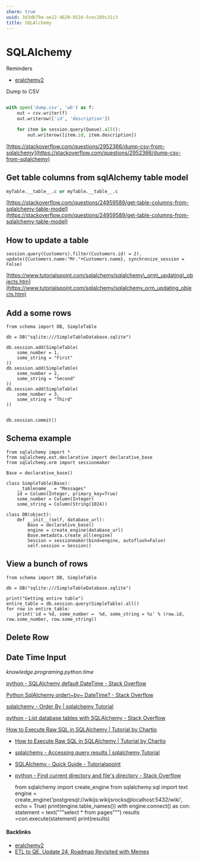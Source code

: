 ```yaml
---
share: true
uuid: 3d3db79a-ae22-4620-8516-5cec289c31c3
title: SQLAlchemy
---
```

# SQLAlchemy

Reminders

* [eralchemy2](../1ad7685f-69bf-4412-a9fa-628315242c08)

Dump to CSV

``` python

with open('dump.csv', 'wb') as f:
	out = csv.writer(f)
	out.writerow(['id', 'description'])

	for item in session.query(Queue).all():
		out.writerow([item.id, item.description])

```


[https://stackoverflow.com/questions/2952366/dump-csv-from-sqlalchemy](https://stackoverflow.com/questions/2952366/dump-csv-from-sqlalchemy)

## Get table columns from sqlAlchemy table model

``` python
myTable.__table__.c or myTable.__table__.c
```

[https://stackoverflow.com/questions/24959589/get-table-columns-from-sqlalchemy-table-model](https://stackoverflow.com/questions/24959589/get-table-columns-from-sqlalchemy-table-model)

## How to update a table


    session.query(Customers).filter(Customers.id! = 2).
    update({Customers.name:"Mr."+Customers.name}, synchronize_session = False)
    

[https://www.tutorialspoint.com/sqlalchemy/sqlalchemy\_orm\_updating\_objects.htm](https://www.tutorialspoint.com/sqlalchemy/sqlalchemy_orm_updating_objects.htm)

Add a some rows
---------------

    from schema import DB, SimpleTable
    
    db = DB("sqlite:///SimpleTableDatabase.sqlite")
    
    db.session.add(SimpleTable(
        some_number = 1,
        some_string = "First"
    ))
    db.session.add(SimpleTable(
        some_number = 2,
        some_string = "Second"
    ))
    db.session.add(SimpleTable(
        some_number = 3,
        some_string = "Third"
    ))
    
    
    db.session.commit()
    

Schema example
--------------

    from sqlalchemy import *
    from sqlalchemy.ext.declarative import declarative_base
    from sqlalchemy.orm import sessionmaker
    
    Base = declarative_base()
    
    class SimpleTable(Base):
        __tablename__ = "Messages"
        id = Column(Integer, primary_key=True)
        some_number = Column(Integer)
        some_string = Column(String(1024))
    
    class DB(object):
        def __init__(self, database_url):
            Base = declarative_base()
            engine = create_engine(database_url)
            Base.metadata.create_all(engine)
            Session = sessionmaker(bind=engine, autoflush=False)
            self.session = Session()
    

View a bunch of rows
--------------------

    from schema import DB, SimpleTable
    
    db = DB("sqlite:///SimpleTableDatabase.sqlite")
    
    print("Getting entire table")
    entire_table = db.session.query(SimpleTable).all()
    for row in entire_table:
        print('id = %d, some_number =  %d, some_string = %s' % (row.id, row.some_number, row.some_string))
    

Delete Row
----------

Date Time Input
---------------

_knowledge.programing.python.time_

[python - SQLAlchemy default DateTime - Stack Overflow](https://stackoverflow.com/questions/13370317/sqlalchemy-default-datetime)

[Python SqlAlchemy order\\~by~ DateTime? - Stack Overflow](https://stackoverflow.com/questions/4582264/python-sqlalchemy-order-by-datetime)

[sqlalchemy - Order By | sqlalchemy Tutorial](https://riptutorial.com/sqlalchemy/example/12146/order-by)

[python - List database tables with SQLAlchemy - Stack Overflow](https://stackoverflow.com/questions/21310549/list-database-tables-with-sqlalchemy)

[How to Execute Raw SQL in SQLAlchemy | Tutorial by Chartio](https://chartio.com/resources/tutorials/how-to-execute-raw-sql-in-sqlalchemy/)

*   [How to Execute Raw SQL in SQLAlchemy | Tutorial by Chartio](https://chartio.com/resources/tutorials/how-to-execute-raw-sql-in-sqlalchemy/)
*   [sqlalchemy - Accessing query results | sqlalchemy Tutorial](https://riptutorial.com/sqlalchemy/example/22161/accessing-query-results)
*   [SQLAlchemy - Quick Guide - Tutorialspoint](https://www.tutorialspoint.com/sqlalchemy/sqlalchemy_quick_guide.htm)
*   [python - Find current directory and file's directory - Stack Overflow](https://stackoverflow.com/questions/5137497/find-current-directory-and-files-directory)

    from sqlalchemy import create_engine
    from sqlalchemy.sql import text
    engine = create_engine('postgresql://wikijs:wikijsrocks@localhost:5432/wiki', echo = True)
    print(engine.table_names())
    with engine.connect() as con:
        statement = text("""select * from pages""")
        results =con.execute(statement)
        print(results)

#### Backlinks

* [eralchemy2](/1ad7685f-69bf-4412-a9fa-628315242c08)
* [ETL to QE, Update 24, Roadmap Revisited with Memes](/89c90b4a-2065-4b58-93eb-107794ed8671)